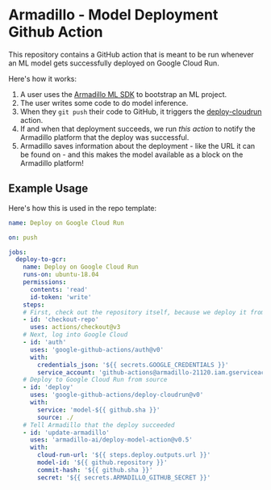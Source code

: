 # Armadillo - Model Deployment Github Action

This repository contains a GitHub action that is meant to be run whenever an ML
model gets successfully deployed on Google Cloud Run.

Here's how it works:

1. A user uses the
   [Armadillo ML SDK](https://github.com/armadillo-ai/armadillo-ml) to bootstrap
   an ML project.
2. The user writes some code to do model inference.
3. When they `git push` their code to GitHub, it triggers the
   [deploy-cloudrun](https://github.com/google-github-actions/deploy-cloudrun)
   action.
4. If and when that deployment succeeds, we run _this action_ to notify the
   Armadillo platform that the deploy was successful.
5. Armadillo saves information about the deployment - like the URL it can be
   found on - and this makes the model available as a block on the Armadillo
   platform!

## Example Usage

Here's how this is used in the repo template:

```yml
name: Deploy on Google Cloud Run

on: push

jobs:
  deploy-to-gcr:
    name: Deploy on Google Cloud Run
    runs-on: ubuntu-18.04
    permissions:
      contents: 'read'
      id-token: 'write'
    steps:
    # First, check out the repository itself, because we deploy it from source
    - id: 'checkout-repo'
      uses: actions/checkout@v3
    # Next, log into Google Cloud
    - id: 'auth'
      uses: 'google-github-actions/auth@v0'
      with:
        credentials_json: '${{ secrets.GOOGLE_CREDENTIALS }}'
        service_account: 'github-actions@armadillo-21120.iam.gserviceaccount.com'
    # Deploy to Google Cloud Run from source
    - id: 'deploy'
      uses: 'google-github-actions/deploy-cloudrun@v0'
      with:
        service: 'model-${{ github.sha }}'
        source: ./
    # Tell Armadillo that the deploy succeeded
    - id: 'update-armadillo'
      uses: 'armadillo-ai/deploy-model-action@v0.5'
      with:
        cloud-run-url: '${{ steps.deploy.outputs.url }}'
        model-id: '${{ github.repository }}'
        commit-hash: '${{ github.sha }}'
        secret: '${{ secrets.ARMADILLO_GITHUB_SECRET }}'
```
